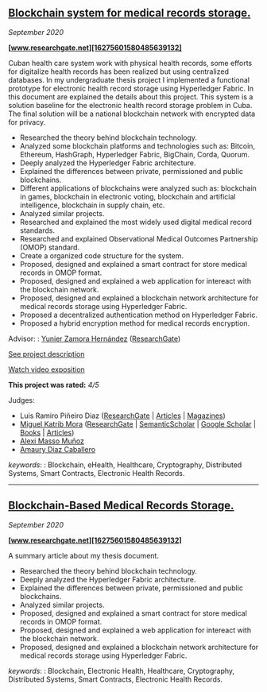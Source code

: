 ## **[Blockchain system for medical records storage.][4679700590590758308]**

*September 2020*

**[www.researchgate.net][16275601580485639132]**

Cuban health care system work with physical health records, some efforts for digitalize health records has been realized but using centralized databases. In my undergraduate thesis project I implemented a functional prototype for electronic health record storage using Hyperledger Fabric. In this document are explained the details about this project. This system is a solution baseline for the electronic health record storage problem in Cuba. The final solution will be a national blockchain network with encrypted data for privacy.

- Researched the theory behind blockchain technology.
- Analyzed some blockchain platforms and technologies such as: Bitcoin, Ethereum, HashGraph, Hyperledger Fabric, BigChain, Corda, Quorum.
- Deeply analyzed the Hyperledger Fabric architecture.
- Explained the differences between private, permissioned and public blockchains.
- Different applications of blockchains were analyzed such as: blockchain in games, blockchain in electronic voting, blockchain and artificial intelligence, blockchain in supply chain, etc.
- Analyzed similar projects.
- Researched and explained the most widely used digital medical record standards.
- Researched and explained Observational Medical Outcomes Partnership (OMOP) standard.
- Create a organized code structure for the system.
- Proposed, designed and explained a smart contract for store medical records in OMOP format.
- Proposed, designed and explained a web application for intereact with the blockchain network.
- Proposed, designed and explained a blockchain network architecture for medical records storage using Hyperledger Fabric.
- Proposed a decentralized authentication method on Hyperledger Fabric.
- Proposed a hybrid encryption method for medical records encryption.

Advisor:
: [Yunier Zamora Hernández][11220537839561247595] ([ResearchGate][6260194580826464206])

[See project description](#Blockchain-system-for-medical-records-storage)
<!-- TODO - Fix project description -->
[Watch video exposition][4666275141468924663]

**This project was rated:** *4/5*

Judges:

- Luis Ramiro Piñeiro Diaz ([ResearchGate][17137592762943306412] | [Articles][9838377359291522781] | [Magazines][2138024335952641761])
- [Miguel Katrib Mora][2718954530875636670] ([ResearchGate][16801529439425332354] | [SemanticScholar][8179683280008850749] | [Google Scholar][7002261701407992645] | [Books][4563679684286092907] | [Articles][6686877601431166890])
- [Alexi Masso Muñoz][6005828514837597583]
- [Amaury Diaz Caballero][10046178460804603328]

*keywords*:
: Blockchain, eHealth, Healthcare, Cryptography, Distributed Systems, Smart Contracts, Electronic Health Records.

---

## **[Blockchain-Based Medical Records Storage.][1057914764649022727]**

*September 2020*

**[www.researchgate.net][16275601580485639132]**

A summary article about my thesis document.

- Researched the theory behind blockchain technology.
- Deeply analyzed the Hyperledger Fabric architecture.
- Explained the differences between private, permissioned and public blockchains.
- Analyzed similar projects.
- Proposed, designed and explained a smart contract for store medical records in OMOP format.
- Proposed, designed and explained a web application for intereact with the blockchain network.
- Proposed, designed and explained a blockchain network architecture for medical records storage using Hyperledger Fabric.

*keywords*:
: Blockchain, Electronic Health, Healthcare, Cryptography, Distributed Systems, Smart Contracts, Electronic Health Records.

[4679700590590758308]: https://www.researchgate.net/publication/348348902_Sistema_para_el_almacenamiento_de_historias_clinicas_utilizando_tecnologia_blockchain
[11220537839561247595]: https://www.linkedin.com/in/yunier-zamora-681b53191
[16275601580485639132]: https://www.researchgate.net/
[1057914764649022727]: https://www.researchgate.net/publication/348348913_Sistema_para_el_almacenamiento_de_historias_clinicas_utilizando_tecnologia_blockchain
[6260194580826464206]: https://www.researchgate.net/profile/Yunier-Zamora-Hernandez
[4666275141468924663]: https://youtu.be/YeBG6jEgHcc
[17137592762943306412]: https://www.researchgate.net/profile/Luis-Diaz-105
[2138024335952641761]: https://1library.co/document/qo37ndmq-vol-num-abril.html
[9838377359291522781]: https://www.mdpi.com/2073-8994/13/5/777
[16801529439425332354]: https://www.researchgate.net/profile/Miguel-Katrib-2
[8179683280008850749]: https://www.semanticscholar.org/author/Miguel-Katrib-Mora/2053337934
[7002261701407992645]: https://scholar.google.com/citations?user=-s5mRPkAAAAJ&hl=es
[6686877601431166890]: http://toc.proceedings.com/21425webtoc.pdf
[4563679684286092907]: http://worldcat.org/identities/lccn-no2011161030/
[2718954530875636670]: https://www.linkedin.com/in/miguel-katrib-3a5529aa/
[6005828514837597583]: https://www.linkedin.com/in/alexi-mass%C3%B3-mu%C3%B1oz-697393150/
[10046178460804603328]: https://cu.linkedin.com/in/amaury95
